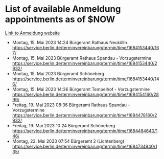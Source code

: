 # List of available Anmeldung appointments as of $NOW
[Link to Anmeldung website](https://service.berlin.de/terminvereinbarung/termin/tag.php?termin=1&anliegen[]=120686&dienstleisterlist=122210,122217,327316,122219,327312,122227,327314,122231,327346,122243,327348,122254,122252,329742,122260,329745,122262,329748,122271,327278,122273,327274,122277,327276,330436,122280,327294,122282,327290,122284,327292,122291,327270,122285,327266,122286,327264,122296,327268,150230,329760,122297,327286,122294,327284,122312,329763,122314,329775,122304,327330,122311,327334,122309,327332,317869,122281,327352,122279,329772,122283,122276,327324,122274,327326,122267,329766,122246,327318,122251,327320,122257,327322,122208,327298,122226,327300&herkunft=http%3A%2F%2Fservice.berlin.de%2Fdienstleistung%2F120686%2F)
- Montag, 15. Mai 2023 14:24 Bürgeramt Rathaus Neukölln https://service.berlin.de/terminvereinbarung/termin/time/1684153440/167/
- Montag, 15. Mai 2023  Bürgeramt Rathaus Spandau - Vorzugstermine https://service.berlin.de/terminvereinbarung/termin/time/1684153440/2932/
- Montag, 15. Mai 2023  Bürgeramt Schöneberg https://service.berlin.de/terminvereinbarung/termin/time/1684153440/146/
- Montag, 15. Mai 2023 14:36 Bürgeramt Tempelhof - Vorzugstermine https://service.berlin.de/terminvereinbarung/termin/time/1684154160/2899/
- Freitag, 19. Mai 2023 08:36 Bürgeramt Rathaus Spandau - Vorzugstermine https://service.berlin.de/terminvereinbarung/termin/time/1684478160/2932/
- Freitag, 19. Mai 2023 10:24 Bürgeramt Schöneberg https://service.berlin.de/terminvereinbarung/termin/time/1684484640/146/
- Montag, 22. Mai 2023 07:54 Bürgeramt 2 (Lichtenberg) https://service.berlin.de/terminvereinbarung/termin/time/1684734840/135/
